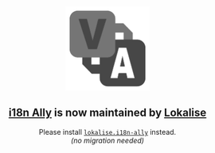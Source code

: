 <p align="center">
<img src="https://github.com/antfu/i18n-ally-redirect/blob/main/vue-i18n-ally/logo.png?raw=true" alt="logo" width="170"/>
</p>

<h2 align="center"><a href="https://marketplace.visualstudio.com/items?itemName=lokalise.i18n-ally">i18n Ally</a> is now maintained by <a href="https://github.com/lokalise/i18n-ally">Lokalise</a></h2>

<p align="center">
Please install <a href="https://marketplace.visualstudio.com/items?itemName=lokalise.i18n-ally"><code>lokalise.i18n-ally</code></a> instead.<br>
<em>(no migration needed)</em>
</p>
